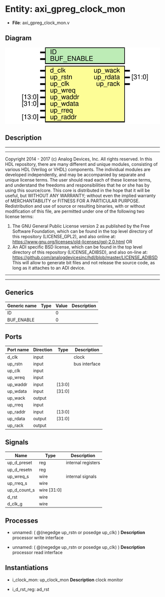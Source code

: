 # Entity: axi_gpreg_clock_mon

- **File**: axi_gpreg_clock_mon.v
## Diagram

![Diagram](axi_gpreg_clock_mon.svg "Diagram")
## Description

***************************************************************************
 ***************************************************************************
 Copyright 2014 - 2017 (c) Analog Devices, Inc. All rights reserved.
 In this HDL repository, there are many different and unique modules, consisting
 of various HDL (Verilog or VHDL) components. The individual modules are
 developed independently, and may be accompanied by separate and unique license
 terms.
 The user should read each of these license terms, and understand the
 freedoms and responsibilities that he or she has by using this source/core.
 This core is distributed in the hope that it will be useful, but WITHOUT ANY
 WARRANTY; without even the implied warranty of MERCHANTABILITY or FITNESS FOR
 A PARTICULAR PURPOSE.
 Redistribution and use of source or resulting binaries, with or without modification
 of this file, are permitted under one of the following two license terms:
   1. The GNU General Public License version 2 as published by the
      Free Software Foundation, which can be found in the top level directory
      of this repository (LICENSE_GPL2), and also online at:
      <https://www.gnu.org/licenses/old-licenses/gpl-2.0.html>
 OR
   2. An ADI specific BSD license, which can be found in the top level directory
      of this repository (LICENSE_ADIBSD), and also on-line at:
      https://github.com/analogdevicesinc/hdl/blob/master/LICENSE_ADIBSD
      This will allow to generate bit files and not release the source code,
      as long as it attaches to an ADI device.
 ***************************************************************************
 ***************************************************************************
 
## Generics

| Generic name | Type | Value | Description |
| ------------ | ---- | ----- | ----------- |
| ID           |      | 0     |             |
| BUF_ENABLE   |      | 0     |             |
## Ports

| Port name | Direction | Type   | Description   |
| --------- | --------- | ------ | ------------- |
| d_clk     | input     |        | clock         |
| up_rstn   | input     |        | bus interface |
| up_clk    | input     |        |               |
| up_wreq   | input     |        |               |
| up_waddr  | input     | [13:0] |               |
| up_wdata  | input     | [31:0] |               |
| up_wack   | output    |        |               |
| up_rreq   | input     |        |               |
| up_raddr  | input     | [13:0] |               |
| up_rdata  | output    | [31:0] |               |
| up_rack   | output    |        |               |
## Signals

| Name         | Type        | Description         |
| ------------ | ----------- | ------------------- |
| up_d_preset  | reg         | internal registers  |
| up_d_resetn  | reg         |                     |
| up_wreq_s    | wire        | internal signals    |
| up_rreq_s    | wire        |                     |
| up_d_count_s | wire [31:0] |                     |
| d_rst        | wire        |                     |
| d_clk_g      | wire        |                     |
## Processes
- unnamed: ( @(negedge up_rstn or posedge up_clk) )
**Description**
processor write interface

- unnamed: ( @(negedge up_rstn or posedge up_clk) )
**Description**
processor read interface

## Instantiations

- i_clock_mon: up_clock_mon
**Description**
clock monitor

- i_d_rst_reg: ad_rst
